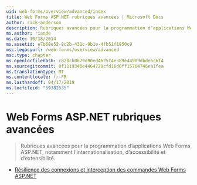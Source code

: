 ```yaml
---
uid: web-forms/overview/advanced/index
title: Web Forms ASP.NET rubriques avancées | Microsoft Docs
author: rick-anderson
description: Rubriques avancées pour la programmation d’applications Web Forms ASP.NET, notamment l’internationalisation, d’accessibilité et d’extensibilité.
ms.author: riande
ms.date: 10/18/2014
ms.assetid: e7b68e52-8c2b-431c-9b1e-4fb51f1950c9
msc.legacyurl: /web-forms/overview/advanced
msc.type: chapter
ms.openlocfilehash: c820cb0679d90ed4625f4e389e44989dbde6c6f4
ms.sourcegitcommit: 0f1119340e4464720cfd16d0ff15764746ea1fea
ms.translationtype: MT
ms.contentlocale: fr-FR
ms.lasthandoff: 04/17/2019
ms.locfileid: "59382535"
---
```

# <a name="aspnet-web-forms-advanced-topics"></a>Web Forms ASP.NET rubriques avancées

> Rubriques avancées pour la programmation d’applications Web Forms ASP.NET, notamment l’internationalisation, d’accessibilité et d’extensibilité.


- [Résilience des connexions et interception des commandes Web Forms ASP.NET](aspnet-web-forms-connection-resiliency-and-command-interception.md)
